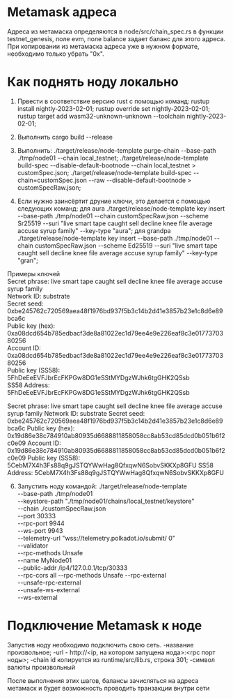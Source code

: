 # Metamask адреса

Адреса из метамаска определяются в node/src/chain_spec.rs в функции testnet_genesis, поле evm, поле balance задает баланс для этого адреса.
При копировании из метамаска адреса уже в нужном формате, необходимо только убрать "0x".



# Как поднять ноду локально

1) Првести в соответствие версию rust с помощью команд: 
  rustup install nightly-2023-02-01; 
  rustup override set nightly-2023-02-01; 
  rustup target add wasm32-unknown-unknown --toolchain nightly-2023-02-01;

2) Выполнить cargo build --release

3) Выполнить: 
  ./target/release/node-template purge-chain --base-path ./tmp/node01 --chain local_testnet;
  ./target/release/node-template build-spec --disable-default-bootnode --chain local_testnet > customSpec.json;
  ./target/release/node-template build-spec --chain=customSpec.json --raw --disable-default-bootnode > customSpecRaw.json;

4) Если нужно заинсёртит друние ключи, это делается с помощью следующих команд: 
для aura ./target/release/node-template key insert  --base-path ./tmp/node01  --chain customSpecRaw.json  --scheme Sr25519  --suri "live smart tape caught sell decline knee file average accuse syrup family"  --key-type "aura"; 
для grandpa ./target/release/node-template key insert  --base-path ./tmp/node01  --chain customSpecRaw.json  --scheme Ed25519  --suri "live smart tape caught sell decline knee file average accuse syrup family"  --key-type "gran";

Примеры ключей <br>
Secret phrase:       live smart tape caught sell decline knee file average accuse syrup family <br>
  Network ID:        substrate <br>
  Secret seed:       0xbe245762c720569aea48f1976bd937f5b3c14b2d41e3857b23e1c8d6e89bca6c <br>
  Public key (hex):  0xa08dcd654b785edbacf3de8a81022ec1d79ee4e9e226eaf8c3e0177370380256 <br>
  Account ID:        0xa08dcd654b785edbacf3de8a81022ec1d79ee4e9e226eaf8c3e0177370380256 <br>
  Public key (SS58): 5FhDeEeEVFJbrEcFKPGw8DG1eSStMYDgzWJhk6tgGHK2QSsb <br>
  SS58 Address:      5FhDeEeEVFJbrEcFKPGw8DG1eSStMYDgzWJhk6tgGHK2QSsb <br>


Secret phrase:       live smart tape caught sell decline knee file average accuse syrup family 
  Network ID:        substrate 
  Secret seed:       0xbe245762c720569aea48f1976bd937f5b3c14b2d41e3857b23e1c8d6e89bca6c 
  Public key (hex):  0x19d86e38c784910ab80935d6688811858058cc8ab53cd85dcd0b051b6f2c0e09 
  Account ID:        0x19d86e38c784910ab80935d6688811858058cc8ab53cd85dcd0b051b6f2c0e09 
  Public key (SS58): 5CebM7X4h3Fs88q9gJSTQYWwHag8QfxqwN6SobvSKKXp8GFU 
  SS58 Address:      5CebM7X4h3Fs88q9gJSTQYWwHag8QfxqwN6SobvSKKXp8GFU 

6) Запустить ноду командой: 
./target/release/node-template \
  --base-path ./tmp/node01 \
  --keystore-path "./tmp/node01/chains/local_testnet/keystore" \
  --chain ./customSpecRaw.json \
  --port 30333 \
  --rpc-port 9944 \
  --ws-port 9943 \
  --telemetry-url "wss://telemetry.polkadot.io/submit/ 0" \
  --validator \
  --rpc-methods Unsafe \
  --name MyNode01 \
  --public-addr /ip4/127.0.0.1/tcp/30333 \
  --rpc-cors all 
  --rpc-methods Unsafe 
  --rpc-external \
  --unsafe-rpc-external \
  --unsafe-ws-external \
  --ws-external 




# Подключение Metamask к ноде

Запустив ноду необходимо подключить свою сеть.
-название произвольное;
-url - http://<ip, на котором запущена нода>:<rpc порт ноды>;
-chain id копируется из runtime/src/lib.rs, строка 301;
-символ валюты произвольный


После выполнения этих шагов, балансы зачисляться на адреса метамаск и будет возможность проводить транзакции внутри сети
